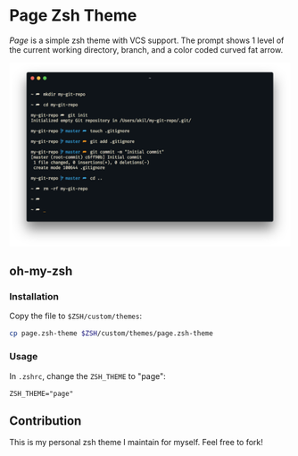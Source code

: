 # Page Zsh Theme

_Page_ is a simple zsh theme with VCS support. The prompt shows 1 level of the current working directory, branch, and a color coded curved fat arrow.

![screenshot-hyper-ayu](screenshot.png)

## oh-my-zsh

### Installation

Copy the file to `$ZSH/custom/themes`:
```sh
cp page.zsh-theme $ZSH/custom/themes/page.zsh-theme
```

### Usage

In `.zshrc`, change the `ZSH_THEME` to "page":
```
ZSH_THEME="page"
```

## Contribution

This is my personal zsh theme I maintain for myself. Feel free to fork!
